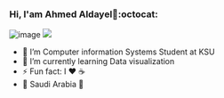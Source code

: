 ### Hi, I'am Ahmed Aldayel👋:octocat:
![image](https://github.com/saadeghi/saadeghi/blob/master/dino.gif)
<img src='https://path/to/animation.gif' />
- 🔭 I’m Computer information Systems Student at KSU 
- 🌱 I’m currently learning Data visualization
- ⚡ Fun fact: I :heart: :coffee: 
- :round_pushpin: Saudi Arabia :green_heart:
